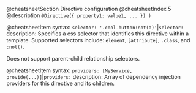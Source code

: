 @cheatsheetSection
Directive configuration
@cheatsheetIndex 5
@description
`@Directive({ property1: value1, ... }) )`

@cheatsheetItem
syntax:
`selector: '.cool-button:not(a)'`|`selector:`
description:
Specifies a css selector that identifies this directive within a template. Supported selectors include: `element`,
`[attribute]`, `.class`, and `:not()`.

Does not support parent-child relationship selectors.

@cheatsheetItem
syntax:
`providers: [MyService, provide(...)]`|`providers:`
description:
Array of dependency injection providers for this directive and its children.